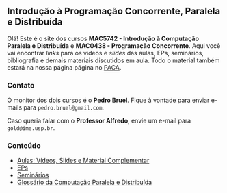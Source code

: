 ## Introdução à Programação Concorrente, Paralela e Distribuída

Olá! Este é o site dos cursos **MAC5742 - Introdução à Computação Paralela e Distribuída** e **MAC0438 - Programação Concorrente**. Aqui você
vai encontrar *links* para os vídeos e *slides* das aulas, EPs, seminários, bibliografia e demais materiais discutidos em aula. Todo o material
também estará na nossa página página no [PACA](http://paca.ime.usp.br).

### Contato

O monitor dos dois cursos é o **Pedro Bruel**. Fique à vontade para enviar e-mails para `pedro.bruel@gmail.com`.

Caso queria falar com o **Professor Alfredo**, envie um e-mail para `gold@ime.usp.br`.

### Conteúdo

- [Aulas: Vídeos, Slides e Material Complementar](./aulas.html)
- [EPs](./eps.html)
- [Seminários](./seminarios.html)
- [Glossário da Computação Paralela e Distribuída](./glossario.html)
